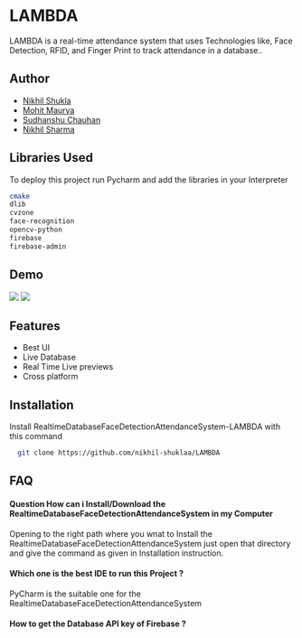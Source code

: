 # LAMBDA
LAMBDA is a real-time attendance system that uses Technologies like, Face Detection, RFID, and Finger Print to track attendance in a database.. 


## Author

- [Nikhil Shukla](https://github.com/nikhil-shuklaa)
- [Mohit Maurya](https://github.com/Mohit138928)
- [Sudhanshu Chauhan](https://github.com/RockingChauhan)
- [Nikhil Sharma](https://github.com/nikhil-shuklaa)


## Libraries Used 

To deploy this project run Pycharm and add the libraries in your Interpreter

```bash
cmake
dlib
cvzone
face-recognition
opencv-python
firebase
firebase-admin
```


## Demo

<img src="/Resources/background.png">

<img src="/Resources/Demo%20-RealtimeDatabaseFaceDetectionAttendanceSystem-LAMBDA-.gif">



## Features

- Best UI
- Live Database
- Real Time Live previews 
- Cross platform


## Installation

Install RealtimeDatabaseFaceDetectionAttendanceSystem-LAMBDA with this command

```bash
  git clone https://github.com/nikhil-shuklaa/LAMBDA

```
    
## FAQ

#### Question How can i Install/Download the RealtimeDatabaseFaceDetectionAttendanceSystem in my Computer

Opening to the right path where you wnat to Install the RealtimeDatabaseFaceDetectionAttendanceSystem just open that directory and give the command as given in Installation instruction.

#### Which one is the best IDE to run this Project ?

PyCharm is the suitable one for the RealtimeDatabaseFaceDetectionAttendanceSystem

#### How to get the Database API key of Firebase ?


